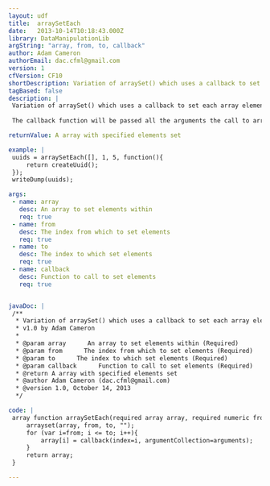 ```yaml
---
layout: udf
title:  arraySetEach
date:   2013-10-14T10:18:43.000Z
library: DataManipulationLib
argString: "array, from, to, callback"
author: Adam Cameron
authorEmail: dac.cfml@gmail.com
version: 1
cfVersion: CF10
shortDescription: Variation of arraySet() which uses a callback to set each array element
tagBased: false
description: |
 Variation of arraySet() which uses a callback to set each array element.
 
 The callback function will be passed all the arguments the call to arraySetEach() received, plus the current array index being set.

returnValue: A array with specified elements set

example: |
 uuids = arraySetEach([], 1, 5, function(){
     return createUuid();
 });
 writeDump(uuids);

args:
 - name: array
   desc: An array to set elements within
   req: true
 - name: from
   desc: The index from which to set elements
   req: true
 - name: to
   desc: The index to which set elements
   req: true
 - name: callback
   desc: Function to call to set elements
   req: true


javaDoc: |
 /**
  * Variation of arraySet() which uses a callback to set each array element
  * v1.0 by Adam Cameron
  * 
  * @param array      An array to set elements within (Required)
  * @param from      The index from which to set elements (Required)
  * @param to      The index to which set elements (Required)
  * @param callback      Function to call to set elements (Required)
  * @return A array with specified elements set 
  * @author Adam Cameron (dac.cfml@gmail.com) 
  * @version 1.0, October 14, 2013 
  */

code: |
 array function arraySetEach(required array array, required numeric from, required numeric to, required function callback){
     arrayset(array, from, to, "");
     for (var i=from; i <= to; i++){
         array[i] = callback(index=i, argumentCollection=arguments);
     }
     return array;
 }

---
```


